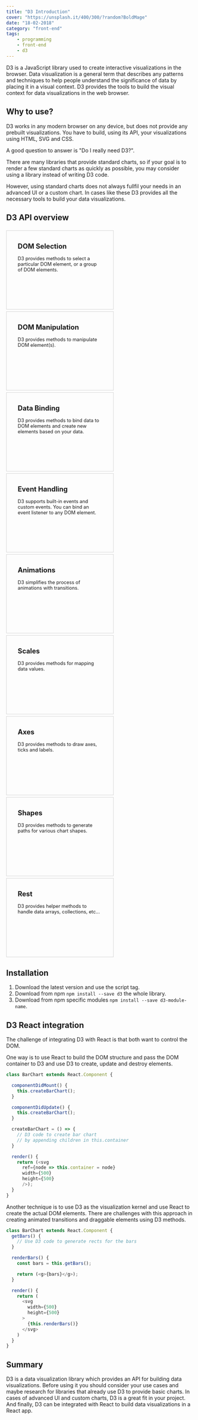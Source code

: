 ```yaml
---
title: "D3 Introduction"
cover: "https://unsplash.it/400/300/?random?BoldMage"
date: "18-02-2018"
category: "front-end"
tags:
    - programming
    - front-end
    - d3
---
```


D3 is a JavaScript library used to create interactive visualizations in the browser. Data visualization is a general term that describes any patterns and techniques to help people understand the significance of data by placing it in a visual context. D3 provides the tools to build the visual context for data visualizations in the web browser.

## Why to use?

D3 works in any modern browser on any device, but does not provide any prebuilt visualizations. You have to build, using its API, your visualizations using HTML, SVG and CSS.

A good question to answer is "Do I really need D3?".

There are many libraries that provide standard charts, so if your goal is to render a few standard charts as quickly as possible, you may consider using a library instead of writing D3 code.

However, using standard charts does not always fullfil your needs in an advanced UI or a custom chart. In cases like these D3 provides all the necessary tools to build your data visualizations.

## D3 API overview

<style>
  .api-container {
    display: flex;
    justify-content: space-between;
    flex-wrap: wrap;
  }

  .api-item {
    padding: 30px;
    width: 30%;
    min-height: 150px;
    margin-top: 5px;
    border: 1px solid lightgray;
    font-weight: bold;
    font-size: 1.3em;
  }

  .api-description {
    padding-top: 15px;
    font-weight: normal;
    font-size: 0.7em;
  }

  @media only screen and (max-width: 992px) {
    .api-item {
      width: 45%;
    }
  }

  @media only screen and (max-width: 768px) {
    .api-container {
      flex-direction: column;
      align-items: center;
    }

    .api-item {
      width: 50%;
    }
  }

  @media only screen and (max-width: 480px) {
    .api-item {
      width: 80%;
    }
  }
</style>

<div class="api-container">
  <div class="api-item">
    <div>DOM Selection</div>
    <div class="api-description">
      D3 provides methods to select a particular DOM element, or a group of DOM elements.
    </div>
  </div>
  <div class="api-item">
    <div>DOM Manipulation</div>
    <div class="api-description">
      D3 provides methods to manipulate DOM element(s).
    </div>
  </div>
  <div class="api-item">
    <div>Data Binding</div>
    <div class="api-description">
      D3 provides methods to bind data to DOM elements and create new elements based on your data.
    </div>
  </div>
  <div class="api-item">
    <div>Event Handling</div>
    <div class="api-description">
      D3 supports built-in events and custom events. You can bind an event listener to any DOM element.
    </div>
  </div>
  <div class="api-item">
    <div>Animations</div>
    <div class="api-description">
      D3 simplifies the process of animations with transitions.
    </div>
  </div>
  <div class="api-item">
    <div>Scales</div>
    <div class="api-description">
      D3 provides methods for mapping data values.
    </div>
  </div>
  <div class="api-item">
    <div>Axes</div>
    <div class="api-description">
      D3 provides methods to draw axes, ticks and labels.
    </div>
  </div>
  <div class="api-item">
    <div>Shapes</div>
    <div class="api-description">
      D3 provides methods to generate paths for various chart shapes.
    </div>
  </div>
  <div class="api-item">
    <div>Rest</div>
    <div class="api-description">
      D3 provides helper methods to handle data arrays, collections, etc...
    </div>
  </div>
</div>


## Installation

1. Download the latest version and use the script tag.
2. Download from npm ``npm install --save d3`` the whole library.
3. Download from npm specific modules ``npm install --save d3-module-name``.

## D3 React integration

The challenge of integrating D3 with React is that both want to control the DOM.

One way is to use React to build the DOM structure and pass the DOM container to D3 and use D3 to create, update and destroy elements.

```javascript
class BarChart extends React.Component {

  componentDidMount() {
    this.createBarChart();
  }

  componentDidUpdate() {
    this.createBarChart();
  }

  createBarChart = () => {
    // D3 code to create bar chart
    // by appending children in this.container
  }

  render() {
    return (<svg
      ref={node => this.container = node}
      width={500}
      height={500}
      />);
  }
}
```

Another technique is to use D3 as the visualization kernel and use React to create the actual DOM elements. There are challenges with this approach in creating animated transitions and draggable elements using D3 methods.

```javascript
class BarChart extends React.Component {
  getBars() {
    // Use D3 code to generate rects for the bars
  }

  renderBars() {
    const bars = this.getBars();

    return (<g>{bars}</g>);
  }

  render() {
    return (
      <svg
        width={500}
        height={500}
      >
        {this.renderBars()}
      </svg>
    )
  }
}
```

## Summary

D3 is a data visualization library which provides an API for building data visualizations. Before using it you should consider your use cases and maybe research for libraries that already use D3 to provide basic charts. In cases of advanced UI and custom charts, D3 is a great fit in your project. And finally, D3 can be integrated with React to build data visualizations in a React app.